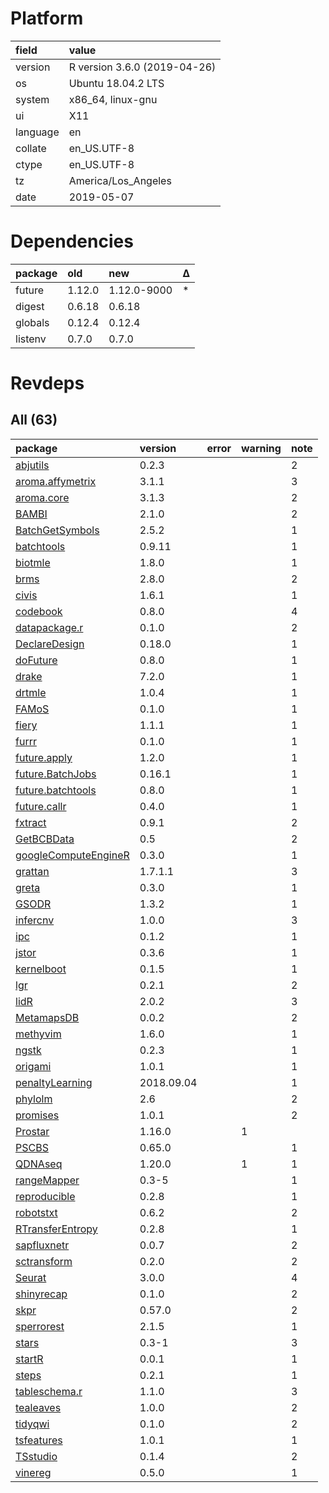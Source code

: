 # Platform

|field    |value                        |
|:--------|:----------------------------|
|version  |R version 3.6.0 (2019-04-26) |
|os       |Ubuntu 18.04.2 LTS           |
|system   |x86_64, linux-gnu            |
|ui       |X11                          |
|language |en                           |
|collate  |en_US.UTF-8                  |
|ctype    |en_US.UTF-8                  |
|tz       |America/Los_Angeles          |
|date     |2019-05-07                   |

# Dependencies

|package |old    |new         |Δ  |
|:-------|:------|:-----------|:--|
|future  |1.12.0 |1.12.0-9000 |*  |
|digest  |0.6.18 |0.6.18      |   |
|globals |0.12.4 |0.12.4      |   |
|listenv |0.7.0  |0.7.0       |   |

# Revdeps

## All (63)

|package                                                  |version    |error |warning |note |
|:--------------------------------------------------------|:----------|:-----|:-------|:----|
|[abjutils](problems.md#abjutils)                         |0.2.3      |      |        |2    |
|[aroma.affymetrix](problems.md#aromaaffymetrix)          |3.1.1      |      |        |3    |
|[aroma.core](problems.md#aromacore)                      |3.1.3      |      |        |2    |
|[BAMBI](problems.md#bambi)                               |2.1.0      |      |        |2    |
|[BatchGetSymbols](problems.md#batchgetsymbols)           |2.5.2      |      |        |1    |
|[batchtools](problems.md#batchtools)                     |0.9.11     |      |        |1    |
|[biotmle](problems.md#biotmle)                           |1.8.0      |      |        |1    |
|[brms](problems.md#brms)                                 |2.8.0      |      |        |2    |
|[civis](problems.md#civis)                               |1.6.1      |      |        |1    |
|[codebook](problems.md#codebook)                         |0.8.0      |      |        |4    |
|[datapackage.r](problems.md#datapackager)                |0.1.0      |      |        |2    |
|[DeclareDesign](problems.md#declaredesign)               |0.18.0     |      |        |1    |
|[doFuture](problems.md#dofuture)                         |0.8.0      |      |        |1    |
|[drake](problems.md#drake)                               |7.2.0      |      |        |1    |
|[drtmle](problems.md#drtmle)                             |1.0.4      |      |        |1    |
|[FAMoS](problems.md#famos)                               |0.1.0      |      |        |1    |
|[fiery](problems.md#fiery)                               |1.1.1      |      |        |1    |
|[furrr](problems.md#furrr)                               |0.1.0      |      |        |1    |
|[future.apply](problems.md#futureapply)                  |1.2.0      |      |        |1    |
|[future.BatchJobs](problems.md#futurebatchjobs)          |0.16.1     |      |        |1    |
|[future.batchtools](problems.md#futurebatchtools)        |0.8.0      |      |        |1    |
|[future.callr](problems.md#futurecallr)                  |0.4.0      |      |        |1    |
|[fxtract](problems.md#fxtract)                           |0.9.1      |      |        |2    |
|[GetBCBData](problems.md#getbcbdata)                     |0.5        |      |        |2    |
|[googleComputeEngineR](problems.md#googlecomputeenginer) |0.3.0      |      |        |1    |
|[grattan](problems.md#grattan)                           |1.7.1.1    |      |        |3    |
|[greta](problems.md#greta)                               |0.3.0      |      |        |1    |
|[GSODR](problems.md#gsodr)                               |1.3.2      |      |        |1    |
|[infercnv](problems.md#infercnv)                         |1.0.0      |      |        |3    |
|[ipc](problems.md#ipc)                                   |0.1.2      |      |        |1    |
|[jstor](problems.md#jstor)                               |0.3.6      |      |        |1    |
|[kernelboot](problems.md#kernelboot)                     |0.1.5      |      |        |1    |
|[lgr](problems.md#lgr)                                   |0.2.1      |      |        |2    |
|[lidR](problems.md#lidr)                                 |2.0.2      |      |        |3    |
|[MetamapsDB](problems.md#metamapsdb)                     |0.0.2      |      |        |2    |
|[methyvim](problems.md#methyvim)                         |1.6.0      |      |        |1    |
|[ngstk](problems.md#ngstk)                               |0.2.3      |      |        |1    |
|[origami](problems.md#origami)                           |1.0.1      |      |        |1    |
|[penaltyLearning](problems.md#penaltylearning)           |2018.09.04 |      |        |1    |
|[phylolm](problems.md#phylolm)                           |2.6        |      |        |2    |
|[promises](problems.md#promises)                         |1.0.1      |      |        |2    |
|[Prostar](problems.md#prostar)                           |1.16.0     |      |1       |     |
|[PSCBS](problems.md#pscbs)                               |0.65.0     |      |        |1    |
|[QDNAseq](problems.md#qdnaseq)                           |1.20.0     |      |1       |1    |
|[rangeMapper](problems.md#rangemapper)                   |0.3-5      |      |        |1    |
|[reproducible](problems.md#reproducible)                 |0.2.8      |      |        |1    |
|[robotstxt](problems.md#robotstxt)                       |0.6.2      |      |        |2    |
|[RTransferEntropy](problems.md#rtransferentropy)         |0.2.8      |      |        |1    |
|[sapfluxnetr](problems.md#sapfluxnetr)                   |0.0.7      |      |        |2    |
|[sctransform](problems.md#sctransform)                   |0.2.0      |      |        |2    |
|[Seurat](problems.md#seurat)                             |3.0.0      |      |        |4    |
|[shinyrecap](problems.md#shinyrecap)                     |0.1.0      |      |        |2    |
|[skpr](problems.md#skpr)                                 |0.57.0     |      |        |2    |
|[sperrorest](problems.md#sperrorest)                     |2.1.5      |      |        |1    |
|[stars](problems.md#stars)                               |0.3-1      |      |        |3    |
|[startR](problems.md#startr)                             |0.0.1      |      |        |1    |
|[steps](problems.md#steps)                               |0.2.1      |      |        |1    |
|[tableschema.r](problems.md#tableschemar)                |1.1.0      |      |        |3    |
|[tealeaves](problems.md#tealeaves)                       |1.0.0      |      |        |2    |
|[tidyqwi](problems.md#tidyqwi)                           |0.1.0      |      |        |2    |
|[tsfeatures](problems.md#tsfeatures)                     |1.0.1      |      |        |1    |
|[TSstudio](problems.md#tsstudio)                         |0.1.4      |      |        |2    |
|[vinereg](problems.md#vinereg)                           |0.5.0      |      |        |1    |


